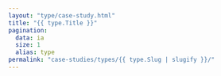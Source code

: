 ```yaml
---
layout: "type/case-study.html"
title: "{{ type.Title }}"
pagination:
  data: ia
  size: 1
  alias: type
permalink: "case-studies/types/{{ type.Slug | slugify }}/"
---
```


<!-- @format -->
